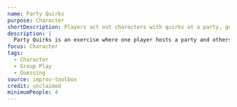 ```yaml
---
name: Party Quirks
purpose: Character
shortDescription: Players act out characters with quirks at a party, guessing each other's quirks.
description: |
  Party Quirks is an exercise where one player hosts a party and others arrive with assigned quirks. The host tries to guess each guest's quirk. Builds character work, guessing, and group play.
focus: Character
tags:
  - Character
  - Group Play
  - Guessing
source: improv-toolbox
credit: unclaimed
minimumPeople: 4
---
```


